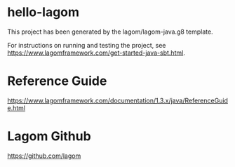 # hello-lagom

This project has been generated by the lagom/lagom-java.g8 template. 

For instructions on running and testing the project, see https://www.lagomframework.com/get-started-java-sbt.html.

# Reference Guide
https://www.lagomframework.com/documentation/1.3.x/java/ReferenceGuide.html

# Lagom Github
https://github.com/lagom